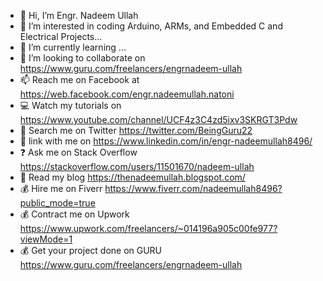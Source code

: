 - 👋 Hi, I’m Engr. Nadeem Ullah
- 👀 I’m interested in coding Arduino, ARMs, and Embedded C and Electrical Projects...
- 🌱 I’m currently learning ...
- 💞️ I’m looking to collaborate on https://www.guru.com/freelancers/engrnadeem-ullah
- 📫 Reach me on Facebook at https://web.facebook.com/engr.nadeemullah.natoni
- 💻 Watch my tutorials on https://www.youtube.com/channel/UCF4z3C4zd5ixv3SKRGT3Pdw
- 🔎 Search me on Twitter https://twitter.com/BeingGuru22
- 🔗 link with me on https://www.linkedin.com/in/engr-nadeemullah8496/
- ❓ Ask me on Stack Overflow https://stackoverflow.com/users/11501670/nadeem-ullah
- 🔰 Read my blog https://thenadeemullah.blogspot.com/
- 💰 Hire me on Fiverr https://www.fiverr.com/nadeemullah8496?public_mode=true
- 💰 Contract me on Upwork https://www.upwork.com/freelancers/~014196a905c00fe977?viewMode=1
- 💰 Get your project done on GURU https://www.guru.com/freelancers/engrnadeem-ullah
<!---
Nadeem-Ullah/Nadeem-Ullah is a ✨ special ✨ repository because its `README.md` (this file) appears on your GitHub profile.
You can click the Preview link to take a look at your changes.
--->
